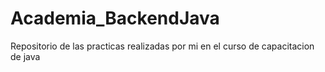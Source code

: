 # Academia_BackendJava
Repositorio de las practicas realizadas por mi en el curso de capacitacion de java 
